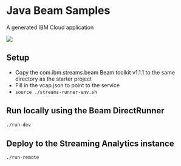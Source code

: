 # Java Beam Samples
A generated IBM Cloud application

[![](https://img.shields.io/badge/IBM%20Cloud-powered-blue.svg)](https://bluemix.net)

## Setup
- Copy the com.ibm.streams.beam Beam toolkit v1.1.1 to the same directory as the starter project
- Fill in the vcap.json to point to the service
- `source ./streams-runner-env.sh`


## Run locally using the Beam DirectRunner

```bash
./run-dev
```

## Deploy to the Streaming Analytics instance

```bash
./run-remote
```
